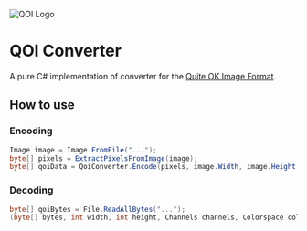 ![QOI Logo](https://qoiformat.org/qoi-logo.svg)

# QOI Converter

A pure C# implementation of converter for the [Quite OK Image Format](https://github.com/phoboslab/qoi).

## How to use

### Encoding

```csharp
Image image = Image.FromFile("...");
byte[] pixels = ExtractPixelsFromImage(image);
byte[] qoiData = QoiConverter.Encode(pixels, image.Width, image.Height, Channels.Rgba, Colorspace.Linear);
```

### Decoding

```csharp
byte[] qoiBytes = File.ReadAllBytes("...");
(byte[] bytes, int width, int height, Channels channels, Colorspace colorspace) = QoiConverter.Decode(qoiBytes);
```